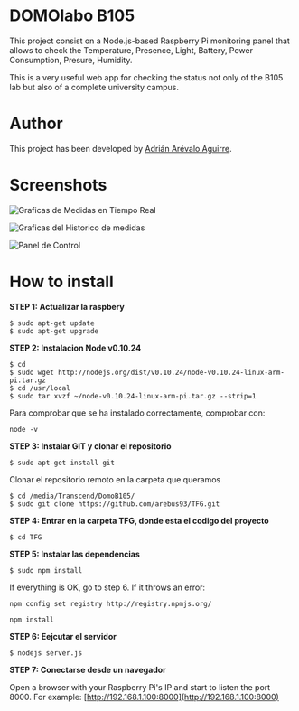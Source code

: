 DOMOlabo B105
===================

This project consist on a Node.js-based Raspberry Pi monitoring panel that allows to check the Temperature, Presence, Light, Battery, Power Consumption, Presure, Humidity. 

This is a very useful web app for checking the status not only of the B105 lab but also of a complete university campus.

# Author

This project has been developed by [Adrián Arévalo Aguirre](http://github.com/arebus93 "Adrián Arévalo Aguirre").

# Screenshots
![Graficas de Medidas en Tiempo Real](https://lh5.googleusercontent.com/9Anm1pYVpjI5nXiFLSP7Vm0D1CMH56-IJF0RTCng_uFDPEWISOOHcIIZiH-2L_aU6hSUAjAtOspIsc4=w1576-h611-rw "Graficas en Tiempo Real")

![Graficas del Historico de medidas](https://lh5.googleusercontent.com/EYuep75zscu_hkSBZiooLCLYWd2LQ1CtRoN_ySkHK2eng3KVpI3-0ytliMW6tBgdibTwO3ohsq4u3PI=w1576-h611-rw "Graficas del Historico de medidas")

![Panel de Control](https://lh4.googleusercontent.com/niQ1drIoGrp2Jlf2xex3RoQM3YQiVlJM7OUJxknd-_VhfgtkPPSVjF6xifEky_5sIsBSjv0uiDtQnjg=w1576-h655-rw "Panel de Control")


# How to install

**STEP 1: Actualizar la raspbery**
~~~
$ sudo apt-get update 
$ sudo apt-get upgrade
~~~
**STEP 2: Instalacion Node v0.10.24**
~~~
$ cd
$ sudo wget http://nodejs.org/dist/v0.10.24/node-v0.10.24-linux-arm-pi.tar.gz
$ cd /usr/local
$ sudo tar xvzf ~/node-v0.10.24-linux-arm-pi.tar.gz --strip=1
~~~
Para comprobar que se ha instalado correctamente, comprobar con:
~~~
node -v
~~~
**STEP 3: Instalar GIT y clonar el repositorio**
~~~
$ sudo apt-get install git
~~~
Clonar el repositorio remoto en la carpeta que queramos
~~~
$ cd /media/Transcend/DomoB105/
$ sudo git clone https://github.com/arebus93/TFG.git
~~~
**STEP 4: Entrar en la carpeta TFG, donde esta el codigo del proyecto**
~~~
$ cd TFG
~~~
**STEP 5: Instalar las dependencias**
~~~
$ sudo npm install
~~~
If everything is OK, go to step 6. If it throws an error:
~~~
npm config set registry http://registry.npmjs.org/
~~~
~~~
npm install
~~~
**STEP 6: Eejcutar el servidor**
~~~
$ nodejs server.js
~~~
**STEP 7: Conectarse desde un navegador**

Open a browser with your Raspberry Pi's IP and start to listen the port 8000. For example: [http://192.168.1.100:8000](http://192.168.1.100:8000)


